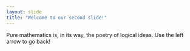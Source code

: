 ```yaml
---
layout: slide
title: "Welcome to our second slide!"
---
```

Pure mathematics is, in its way, the poetry of logical ideas.
Use the left arrow to go back!
